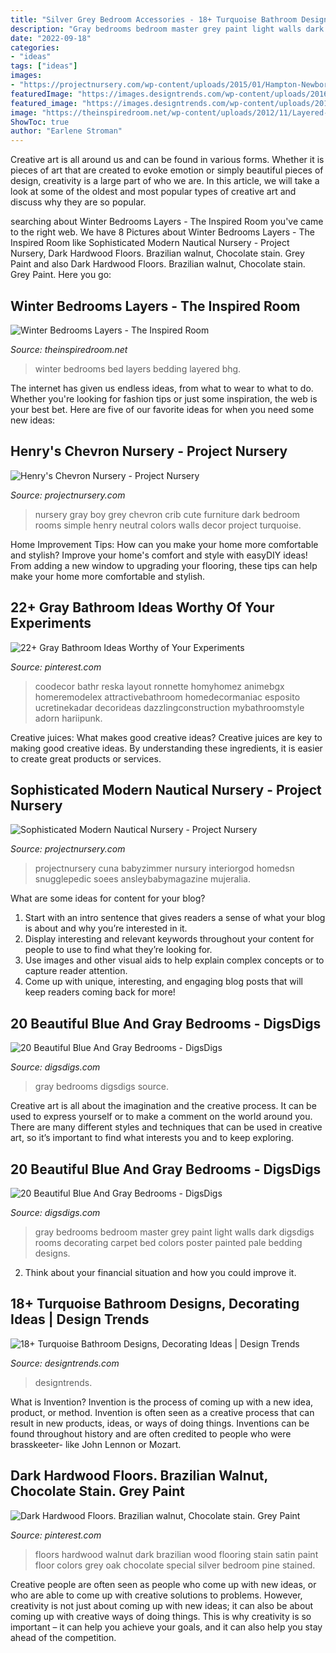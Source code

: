 ```yaml
---
title: "Silver Grey Bedroom Accessories - 18+ Turquoise Bathroom Designs, Decorating Ideas"
description: "Gray bedrooms bedroom master grey paint light walls dark digsdigs rooms decorating carpet bed colors poster painted pale bedding designs"
date: "2022-09-18"
categories:
- "ideas"
tags: ["ideas"]
images:
- "https://projectnursery.com/wp-content/uploads/2015/01/Hampton-Newborn-0049.jpg"
featuredImage: "https://images.designtrends.com/wp-content/uploads/2016/03/10092754/Contemporary-Turquoise-Bathroom.jpg"
featured_image: "https://images.designtrends.com/wp-content/uploads/2016/03/10092754/Contemporary-Turquoise-Bathroom.jpg"
image: "https://theinspiredroom.net/wp-content/uploads/2012/11/Layered-Bed-e1354346850964.jpg"
ShowToc: true
author: "Earlene Stroman"
---
```



Creative art is all around us and can be found in various forms. Whether it is pieces of art that are created to evoke emotion or simply beautiful pieces of design, creativity is a large part of who we are. In this article, we will take a look at some of the oldest and most popular types of creative art and discuss why they are so popular.

	

		
searching about Winter Bedrooms Layers - The Inspired Room you've came to the right web. We have 8 Pictures about Winter Bedrooms Layers - The Inspired Room like Sophisticated Modern Nautical Nursery - Project Nursery, Dark Hardwood Floors. Brazilian walnut, Chocolate stain. Grey Paint and also Dark Hardwood Floors. Brazilian walnut, Chocolate stain. Grey Paint. Here you go:
		
    
## Winter Bedrooms Layers - The Inspired Room

<img loading=lazy src="https://theinspiredroom.net/wp-content/uploads/2012/11/Layered-Bed-e1354346850964.jpg" onerror="this.onerror=null;this.src='https://tse2.mm.bing.net/th?id=OIP.CwWlGe9ekbh4gLxTyd26_AHaJ3&amp;pid=15.1';" alt="Winter Bedrooms Layers - The Inspired Room">

_Source: theinspiredroom.net_

>winter bedrooms bed layers bedding layered bhg. 

	

The internet has given us endless ideas, from what to wear to what to do. Whether you're looking for fashion tips or just some inspiration, the web is your best bet. Here are five of our favorite ideas for when you need some new ideas: 

    
## Henry&#039;s Chevron Nursery - Project Nursery

<img loading=lazy src="http://projectnursery.com/wp-content/uploads/2013/03/DSC01081.jpg" onerror="this.onerror=null;this.src='https://tse2.mm.bing.net/th?id=OIP.uHYqcQuyXe70q530euKhuAHaLJ&amp;pid=15.1';" alt="Henry&#039;s Chevron Nursery - Project Nursery">

_Source: projectnursery.com_

>nursery gray boy grey chevron crib cute furniture dark bedroom rooms simple henry neutral colors walls decor project turquoise. 

	

Home Improvement Tips: How can you make your home more comfortable and stylish?
Improve your home's comfort and style with easyDIY ideas! From adding a new window to upgrading your flooring, these tips can help make your home more comfortable and stylish.

    
## 22+ Gray Bathroom Ideas Worthy Of Your Experiments

<img loading=lazy src="https://i.pinimg.com/736x/63/9f/61/639f61010d4c489707afc3580d732b69.jpg" onerror="this.onerror=null;this.src='https://tse4.mm.bing.net/th?id=OIP.nlfiMxm-xcbj_5S7sUXqoAHaNK&amp;pid=15.1';" alt="22+ Gray Bathroom Ideas Worthy of Your Experiments">

_Source: pinterest.com_

>coodecor bathr reska layout ronnette homyhomez animebgx homeremodelex attractivebathroom homedecormaniac esposito ucretinekadar decorideas dazzlingconstruction mybathroomstyle adorn hariipunk. 

	

Creative juices: What makes good creative ideas?
Creative juices are key to making good creative ideas. By understanding these ingredients, it is easier to create great products or services.

    
## Sophisticated Modern Nautical Nursery - Project Nursery

<img loading=lazy src="https://projectnursery.com/wp-content/uploads/2015/01/Hampton-Newborn-0049.jpg" onerror="this.onerror=null;this.src='https://tse3.mm.bing.net/th?id=OIP.-vAF0Sjatn69A8ZpFg3SOgHaLG&amp;pid=15.1';" alt="Sophisticated Modern Nautical Nursery - Project Nursery">

_Source: projectnursery.com_

>projectnursery cuna babyzimmer nursury interiorgod homedsn snugglepedic soees ansleybabymagazine mujeralia. 

	

What are some ideas for content for your blog?
1. Start with an intro sentence that gives readers a sense of what your blog is about and why you’re interested in it.
2. Display interesting and relevant keywords throughout your content for people to use to find what they’re looking for.
3. Use images and other visual aids to help explain complex concepts or to capture reader attention.
4. Come up with unique, interesting, and engaging blog posts that will keep readers coming back for more!

    
## 20 Beautiful Blue And Gray Bedrooms - DigsDigs

<img loading=lazy src="http://www.digsdigs.com/photos/beautiful-blue-and-gray-bedrooms-11-554x738.jpg" onerror="this.onerror=null;this.src='https://tse3.mm.bing.net/th?id=OIP.Pq8Eicsk7nQCVjcKKBa5gwHaJ3&amp;pid=15.1';" alt="20 Beautiful Blue And Gray Bedrooms - DigsDigs">

_Source: digsdigs.com_

>gray bedrooms digsdigs source. 

	

Creative art is all about the imagination and the creative process. It can be used to express yourself or to make a comment on the world around you. There are many different styles and techniques that can be used in creative art, so it’s important to find what interests you and to keep exploring.

    
## 20 Beautiful Blue And Gray Bedrooms - DigsDigs

<img loading=lazy src="http://www.digsdigs.com/photos/beautiful-blue-and-gray-bedrooms-20.jpg" onerror="this.onerror=null;this.src='https://tse3.mm.bing.net/th?id=OIP.VcGnTySEZ_t47X-2rklzrgHaE7&amp;pid=15.1';" alt="20 Beautiful Blue And Gray Bedrooms - DigsDigs">

_Source: digsdigs.com_

>gray bedrooms bedroom master grey paint light walls dark digsdigs rooms decorating carpet bed colors poster painted pale bedding designs. 

	

2. Think about your financial situation and how you could improve it.

    
## 18+ Turquoise Bathroom Designs, Decorating Ideas | Design Trends

<img loading=lazy src="https://images.designtrends.com/wp-content/uploads/2016/03/10092754/Contemporary-Turquoise-Bathroom.jpg" onerror="this.onerror=null;this.src='https://tse4.mm.bing.net/th?id=OIP.hzIa4jna4VTc95dSkQvxYwHaLH&amp;pid=15.1';" alt="18+ Turquoise Bathroom Designs, Decorating Ideas | Design Trends">

_Source: designtrends.com_

>designtrends. 

	

What is Invention?
Invention is the process of coming up with a new idea, product, or method. Invention is often seen as a creative process that can result in new products, ideas, or ways of doing things. Inventions can be found throughout history and are often credited to people who were brasskeeter- like John Lennon or Mozart.

    
## Dark Hardwood Floors. Brazilian Walnut, Chocolate Stain. Grey Paint

<img loading=lazy src="https://i.pinimg.com/736x/3a/63/c6/3a63c6a26cd604e9b7d1280357359c8d--dark-hardwood-hardwood-floors.jpg" onerror="this.onerror=null;this.src='https://tse2.mm.bing.net/th?id=OIP.bjBD9C-dhzmZtn_d8ZNK8gHaJ3&amp;pid=15.1';" alt="Dark Hardwood Floors. Brazilian walnut, Chocolate stain. Grey Paint">

_Source: pinterest.com_

>floors hardwood walnut dark brazilian wood flooring stain satin paint floor colors grey oak chocolate special silver bedroom pine stained. 

	

Creative people are often seen as people who come up with new ideas, or who are able to come up with creative solutions to problems. However, creativity is not just about coming up with new ideas; it can also be about coming up with creative ways of doing things. This is why creativity is so important – it can help you achieve your goals, and it can also help you stay ahead of the competition.

